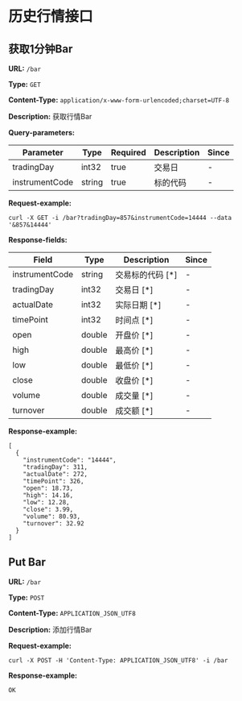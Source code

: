 
# 历史行情接口
## 获取1分钟Bar

**URL:** `/bar`

**Type:** `GET`


**Content-Type:** `application/x-www-form-urlencoded;charset=UTF-8`

**Description:** 获取行情Bar



**Query-parameters:**

| Parameter | Type | Required | Description | Since |
|-----------|------|----------|-------------|-------|
|tradingDay|int32|true|    交易日|-|
|instrumentCode|string|true|标的代码|-|


**Request-example:**
```
curl -X GET -i /bar?tradingDay=857&instrumentCode=14444 --data '&857&14444'
```

**Response-fields:**

| Field | Type | Description | Since |
|-------|------|-------------|-------|
|instrumentCode|string|交易标的代码 [*]|-|
|tradingDay|int32|交易日 [*]|-|
|actualDate|int32|实际日期 [*]|-|
|timePoint|int32|时间点 [*]|-|
|open|double|开盘价 [*]|-|
|high|double|最高价 [*]|-|
|low|double|最低价 [*]|-|
|close|double|收盘价 [*]|-|
|volume|double|成交量 [*]|-|
|turnover|double|成交额 [*]|-|

**Response-example:**
```
[
  {
    "instrumentCode": "14444",
    "tradingDay": 311,
    "actualDate": 272,
    "timePoint": 326,
    "open": 18.73,
    "high": 14.16,
    "low": 12.28,
    "close": 3.99,
    "volume": 80.93,
    "turnover": 32.92
  }
]
```

## Put Bar

**URL:** `/bar`

**Type:** `POST`


**Content-Type:** `APPLICATION_JSON_UTF8`

**Description:** 添加行情Bar





**Request-example:**
```
curl -X POST -H 'Content-Type: APPLICATION_JSON_UTF8' -i /bar
```

**Response-example:**
```
OK
```

